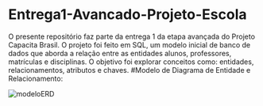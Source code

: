 # Entrega1-Avancado-Projeto-Escola
O presente repositório faz parte da entrega 1 da etapa avançada do Projeto Capacita Brasil. O projeto foi feito em SQL, um modelo inicial de banco de dados que aborda a relação entre as entidades alunos, professores, matrículas e disciplinas. O objetivo foi explorar conceitos como: entidades, relacionamentos, atributos e chaves.
#Modelo de Diagrama de Entidade e Relacionamento:

![modeloERD](https://github.com/user-attachments/assets/7371de9c-c977-4e34-ad48-6c9820a4a0a1)
